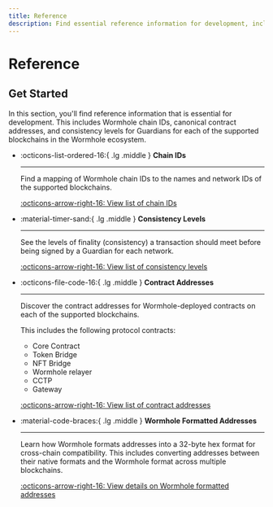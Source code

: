 ```yaml
---
title: Reference
description: Find essential reference information for development, including canonical contract addresses, Wormhole chain IDs, and consistency levels for Guardians.
---
```


# Reference

## Get Started

In this section, you'll find reference information that is essential for development. This includes Wormhole chain IDs, canonical contract addresses, and consistency levels for Guardians for each of the supported blockchains in the Wormhole ecosystem.

<div class="grid cards" markdown>

-   :octicons-list-ordered-16:{ .lg .middle } **Chain IDs**

    ---

    Find a mapping of Wormhole chain IDs to the names and network IDs of the supported blockchains.

    [:octicons-arrow-right-16: View list of chain IDs](/docs/build/reference/chain-ids/)

-   :material-timer-sand:{ .lg .middle } **Consistency Levels**

    ---

    See the levels of finality (consistency) a transaction should meet before being signed by a Guardian for each network.

    [:octicons-arrow-right-16: View list of consistency levels](/docs/build/reference/consistency-levels/)

-   :octicons-file-code-16:{ .lg .middle } **Contract Addresses**

    ---

    Discover the contract addresses for Wormhole-deployed contracts on each of the supported blockchains.

    This includes the following protocol contracts:

    - Core Contract
    - Token Bridge
    - NFT Bridge
    - Wormhole relayer
    - CCTP
    - Gateway

    [:octicons-arrow-right-16: View list of contract addresses](/docs/build/reference/contract-addresses/)

-   :material-code-braces:{ .lg .middle } **Wormhole Formatted Addresses**

    ---

    Learn how Wormhole formats addresses into a 32-byte hex format for cross-chain compatibility. This includes converting addresses between their native formats and the Wormhole format across multiple blockchains.

    [:octicons-arrow-right-16: View details on Wormhole formatted addresses](/docs/build/reference/wormhole-formatted-addresses/)

</div>
